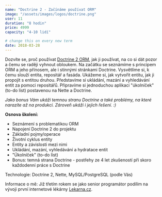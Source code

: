 ```yaml
---
name: "Doctrine 2 - Začínáme používat ORM"
image: "/assets/images/logos/doctrine.png"
user: 11
duration: "8 hodin"
price: 4999
capacity: "4-10 lidí"

# change this on every new term
date: 2018-03-28
---
```


Dozvíte se, proč používat <a href="http://www.doctrine-project.org/">Doctrine 2 ORM</a>, jak ji používat, na co si dát pozor a čemu se raději vyhnout obloukem. Na začátku se seznámíme s principem ORM a jeho přínosem, ale i stinnými stránkami Doctrine. Vysvětlíme si, k čemu slouží entita, repositář a fasáda. Ukážeme si, jak vytvořit entitu, jak ji propojit s entitou druhou. Představíme si ukládání, mazání a vyhledávání entit za pomoci repositářů. Připravíme si jednoduchou aplikaci "úkolníček" (to-do list) postavenou na Nette a Doctrine.

<em>Jako bonus Vám ukáži temnou stranu Doctrine a také problémy, na které narazíte až na produkci. Zároveň ukáži i jejich řešení. :)</em>

<p><strong>Osnova školení:</strong></p>
<ul>
    <li>Seznámení s problematikou ORM</li>
    <li>Napojení Doctrine 2 do projektu</li>
    <li>Základní pojmy/operace</li>
    <li>Životní cyklus entity</li>
    <li>Entity a závislosti mezi nimi</li>
    <li>Ukládání, mazání, vyhledávání a hydratace entit</li>
    <li>"Úkolníček" (to-do list)</li>
    <li>Bonus: temná strana Doctrine - postřehy ze 4 let zkušeností při skoro každodenní práce s Doctrine</li>
</ul>
<p>Technologie: Doctrine 2, Nette, MySQL/PostgreSQL (podle Vás)</p>
<p>Informace o mě: Již třetím rokem se jako senior programátor podílím na vývoji první internetové lékárny <a href="https://www.lekarna.cz">Lekarna.cz</a>.</p>
